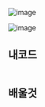 
![image](https://github.com/junhosong0/MySQL/assets/117610783/32196c7b-f792-4db3-8fc7-49e3b7c6055c)


![image](https://github.com/junhosong0/MySQL/assets/117610783/94794275-4e84-4192-8b7e-4b1dd0cdd937)


**내코드**
-

```sql

```


**배울것**
-

```sql

```
